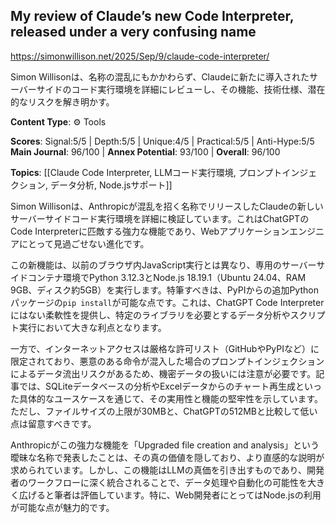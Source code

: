 ## My review of Claude’s new Code Interpreter, released under a very confusing name

https://simonwillison.net/2025/Sep/9/claude-code-interpreter/

Simon Willisonは、名称の混乱にもかかわらず、Claudeに新たに導入されたサーバーサイドのコード実行環境を詳細にレビューし、その機能、技術仕様、潜在的なリスクを解き明かす。

**Content Type**: ⚙️ Tools

**Scores**: Signal:5/5 | Depth:5/5 | Unique:4/5 | Practical:5/5 | Anti-Hype:5/5
**Main Journal**: 96/100 | **Annex Potential**: 93/100 | **Overall**: 96/100

**Topics**: [[Claude Code Interpreter, LLMコード実行環境, プロンプトインジェクション, データ分析, Node.jsサポート]]

Simon Willisonは、Anthropicが混乱を招く名称でリリースしたClaudeの新しいサーバーサイドコード実行環境を詳細に検証しています。これはChatGPTのCode Interpreterに匹敵する強力な機能であり、Webアプリケーションエンジニアにとって見過ごせない進化です。

この新機能は、以前のブラウザ内JavaScript実行とは異なり、専用のサーバーサイドコンテナ環境でPython 3.12.3とNode.js 18.19.1（Ubuntu 24.04、RAM 9GB、ディスク約5GB）を実行します。特筆すべきは、PyPIからの追加Pythonパッケージの`pip install`が可能な点です。これは、ChatGPT Code Interpreterにはない柔軟性を提供し、特定のライブラリを必要とするデータ分析やスクリプト実行において大きな利点となります。

一方で、インターネットアクセスは厳格な許可リスト（GitHubやPyPIなど）に限定されており、悪意のある命令が混入した場合のプロンプトインジェクションによるデータ流出リスクがあるため、機密データの扱いには注意が必要です。記事では、SQLiteデータベースの分析やExcelデータからのチャート再生成といった具体的なユースケースを通じて、その実用性と機能の堅牢性を示しています。ただし、ファイルサイズの上限が30MBと、ChatGPTの512MBと比較して低い点は留意すべきです。

Anthropicがこの強力な機能を「Upgraded file creation and analysis」という曖昧な名称で発表したことは、その真の価値を隠しており、より直感的な説明が求められています。しかし、この機能はLLMの真価を引き出すものであり、開発者のワークフローに深く統合されることで、データ処理や自動化の可能性を大きく広げると筆者は評価しています。特に、Web開発者にとってはNode.jsの利用が可能な点が魅力的です。